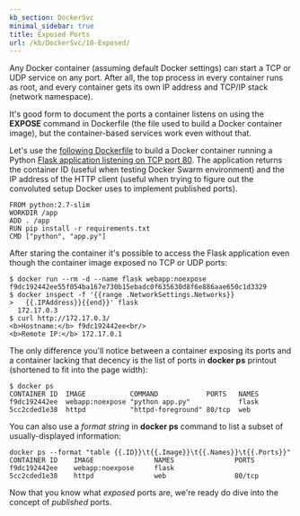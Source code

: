 ```yaml
---
kb_section: DockerSvc
minimal_sidebar: true
title: Exposed Ports
url: /kb/DockerSvc/10-Exposed/
---
```

Any Docker container (assuming default Docker settings) can start a TCP or UDP service on any port. After all, the top process in every container runs as root, and every container gets its own IP address and TCP/IP stack (network namespace).

It's good form to document the ports a container listens on using the **EXPOSE** command in Dockerfile (the file used to build a Docker container image), but the container-based services work even without that.

Let's use the [following Dockerfile](https://github.com/ipspace/docker-examples/blob/master/app/websvc/Dockerfile.noexpose) to build a Docker container running a Python [Flask application listening on TCP port 80](https://github.com/ipspace/docker-examples/tree/master/app/websvc). The application returns the container ID (useful when testing Docker Swarm environment) and the IP address of the HTTP client (useful when trying to figure out the convoluted setup Docker uses to implement published ports).

```
FROM python:2.7-slim
WORKDIR /app
ADD . /app
RUN pip install -r requirements.txt
CMD ["python", "app.py"]
```

After staring the container it's possible to access the Flask application even though the container image exposed no TCP or UDP ports:

```
$ docker run --rm -d --name flask webapp:noexpose
f9dc192442ee55f054ba167e730b15ebadc0f635630d8f6e886aae650c1d3329
$ docker inspect -f '{{range .NetworkSettings.Networks}}
>   {{.IPAddress}}{{end}}' flask
  172.17.0.3
$ curl http://172.17.0.3/
<b>Hostname:</b> f9dc192442ee<br/>
<b>Remote IP:</b> 172.17.0.1
```

The only difference you'll notice between a container exposing its ports and a container lacking that decency is the list of ports in **docker ps** printout (shortened to fit into the page width):

```
$ docker ps
CONTAINER ID  IMAGE           COMMAND            PORTS   NAMES
f9dc192442ee  webapp:noexpose "python app.py"            flask
5cc2cded1e38  httpd           "httpd-foreground" 80/tcp  web
```

You can also use a *format string* in **docker ps** command to list a subset of usually-displayed information:

```
docker ps --format "table {{.ID}}\t{{.Image}}\t{{.Names}}\t{{.Ports}}"
CONTAINER ID    IMAGE               NAMES               PORTS
f9dc192442ee    webapp:noexpose     flask
5cc2cded1e38    httpd               web                 80/tcp
```

Now that you know what *exposed* ports are, we're ready do dive into the concept of *published* ports.
